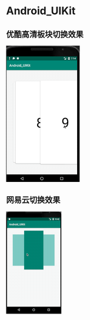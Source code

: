 # Android_UIKit
## 优酷高清板块切换效果  

![Alt text](https://github.com/pj0579/Android_UIKit/blob/master/2020-03-17%2009-42-44.2020-03-17%2009_43_21.gif?raw=true)

## 网易云切换效果  
![Alt text](https://github.com/pj0579/Android_UIKit/blob/master/2020-04-15%2010-42-35.2020-04-15%2010_43_56.gif?raw=true)